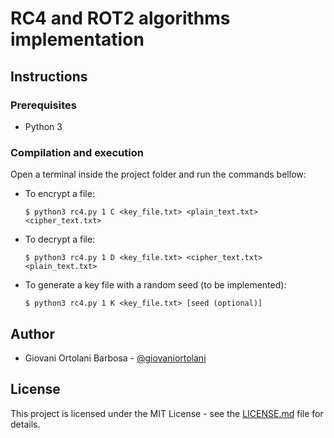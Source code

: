 # RC4 and ROT2 algorithms implementation

## Instructions

### Prerequisites  
* Python 3

### Compilation and execution
Open a terminal inside the project folder and run the commands bellow:

* To encrypt a file:
  ```
  $ python3 rc4.py 1 C <key_file.txt> <plain_text.txt> <cipher_text.txt> 
  ```

* To decrypt a file:
  ```
  $ python3 rc4.py 1 D <key_file.txt> <cipher_text.txt> <plain_text.txt>
  ```

* To generate a key file with a random seed (to be implemented):
  ```
  $ python3 rc4.py 1 K <key_file.txt> [seed (optional)]
  ```

## Author

- Giovani Ortolani Barbosa - [@giovaniortolani](https://github.com/giovaniortolani)

## License
This project is licensed under the MIT License - see the [LICENSE.md](LICENSE.md) file for details.